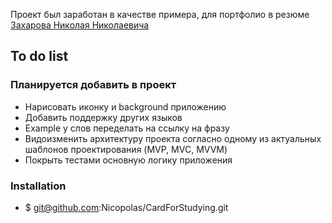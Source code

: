 
Проект был заработан в качестве примера, для портфолио в резюме [Захарова Николая Николаевича](https://hh.ru/applicant/resumes/view?resume=c49bbdf2ff0513d8f10039ed1f31795a77336e/)

## To do list
### Планируется добавить в проект
- Нарисовать иконку и background приложению
- Добавить поддержку других языков
- Example у слов переделать на ссылку на фразу
- Видоизменить архитектуру проекта согласно одному из актуальных шаблонов проектирования (MVP, MVC, MVVM)
- Покрыть тестами основную логику приложения

### Installation

- $ git@github.com:Nicopolas/CardForStudying.git